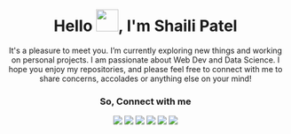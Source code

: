 <div align="center">
  <h1>Hello <img src="https://github.com/TheDudeThatCode/TheDudeThatCode/blob/master/Assets/Hi.gif" height='40' width='40'>, I'm Shaili Patel</h1>
</div>
<div align="center">
  <p> It's a pleasure to meet you. I’m currently exploring new things and working on personal projects. I am passionate about Web Dev and Data Science. I hope you enjoy my repositories, and please feel free to connect with me to share concerns, accolades or anything else on your mind!  </p>
</div>
<div align="center">
<h3>So, Connect with me </h3>
  <a href="https://twitter.com/shaili__/"><!--<img src="https://img.icons8.com/office/50/000000/twitter.png"/>--><img src="https://img.icons8.com/ios-glyphs/50/12B886/twitter--v1.png"/></a>
  <a href="https://www.linkedin.com/in/shaili-patel-376663190/"><!--<img src="https://img.icons8.com/offices/50/000000/linkedin.png"/>--><img src="https://img.icons8.com/color/50/12B886/linkedin-circled--v1.png"/></a>
  <a href="https://sites.google.com/view/analyticszone/projects?authuser=0"><!--<img src="https://img.icons8.com/offices/50/000000/internet.png"/>--><img src="https://img.icons8.com/ios/50/40C057/domain.png"/></a>
  <a href="mailto:patelitnu@gmail.com"><!--<img src="https://img.icons8.com/ultraviolet/50/000000/email-open--v1.png">--><img src="https://img.icons8.com/material-rounded/50/FAB005/new-post.png"/></a>
  <a href="https://codepen.io/im2cool4skool"><!--<img src="https://img.icons8.com/ios-filled/50/4a90e2/codepen.png"/>--><img src="https://img.icons8.com/ios-filled/50/7950F2/codepen.png"/></a>
  <a href="https://www.youtube.com/c/Cherry%E2%80%99sProject"><img src="https://img.icons8.com/color/50/000000/youtube-play.png"/></a>
 </div>



<!--
**cherry247/cherry247** is a ✨ _special_ ✨ repository because its `README.md` (this file) appears on your GitHub profile.

Here are some ideas to get you started:

- 🔭 I’m currently working on ...
- 🌱 I’m currently learning ...
- 👯 I’m looking to collaborate on ...
- 🤔 I’m looking for help with ...
- 💬 Ask me about ...
- 📫 How to reach me: ...
- 😄 Pronouns: ...
- ⚡ Fun fact: ...
-->

